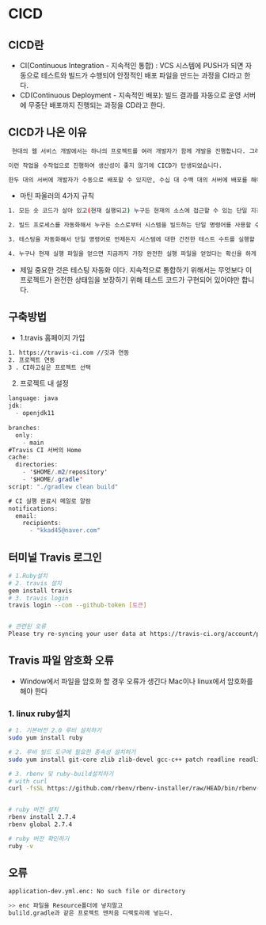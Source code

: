 # CICD

## CICD란
- CI(Continuous Integration - 지속적인 통합) : VCS 시스템에 PUSH가 되면 자동으로 테스트와 빌드가 수행되어 안정적인 배포 파일을 만드는 과정을 CI라고 한다.
- CD(Continuous Deployment - 지속적인 배포): 빌드 결과를 자동으로 운영 서버에 무중단 배포까지 진행되는 과정을 CD라고 한다.


## CICD가 나온 이유

```bash
 현대의 웹 서비스 개발에서는 하나의 프로젝트를 여러 개발자가 함께 개발을 진행합니다. 그러다 보니 각자가 개발한 코드가 합쳐야 할 때마다 큰일이였습니다. 그래서 매주 병합일을 정하여 이날은 각자가 개발한 코드를 합치는 일만 진행했습니다. 

이런 작업을 수작업으로 진행하여 생산성이 좋지 않기에 CICD가 탄생되었습니다.

한두 대의 서버에 개발자가 수동으로 배포할 수 있지만, 수십 대 수백 대의 서버에 배포를 해야 하거나 긴박하게 당장 배포를 해야 하는 상황이 오면 더는 수동으로 배포할 수가 없다.
```

- 마틴 파울러의 4가지 규칙
``` bash
1. 모든 솟 코드가 살아 있고(현재 실행되고) 누구든 현재의 소스에 접근할 수 있는 단일 지점을 유지할 것.

2. 빌드 프로세스를 자동화해서 누구든 소스로부터 시스템을 빌드하는 단일 명령어를 사용할 수 있게 할 것.

3. 테스팅을 자동화해서 단일 명령어로 언제든지 시스템에 대한 건전한 테스트 수트를 실행할 수 있게 할 것

4. 누구나 현재 실행 파일을 얻으면 지금까지 가장 완전한 실행 파일을 얻었다는 확신을 하게 할 것.
```

- 제일 중요한 것은 테스팅 자동화 이다. 지속적으로 통합하기 위해서는 무엇보다 이 프로젝트가 완전한 상태임을 보장하기 위해 테스트 코드가 구현되어 있어야만 합니다.


## 구축방법

- 1.travis 홈페이지 가입
```bash
1. https://travis-ci.com //깃과 연동
2. 프로젝트 연동
3 . CI하고싶은 프로젝트 선택
```

2. 프로젝트 내 설정

```java
language: java
jdk: 
  - openjdk11
  
branches:
  only:
    - main
#Travis CI 서버의 Home
cache:
  directories:  
    - '$HOME/.m2/repository'
    - '$HOME/.gradle'
script: "./gradlew clean build"

# CI 실행 완료시 메일로 알람
notifications: 
  email:
    recipients: 
      - "kkad45@naver.com"


```

## 터미널 Travis 로그인

```bash
# 1.Ruby설치
# 2. travis 설치
gem install travis
# 3. travis login
travis login --com --github-token [토큰]


# 관련된 오류
Please try re-syncing your user data at https://travis-ci.org/account/preferences and try logging in via travis-ci.org
```


##  Travis 파일 암호화 오류

- Window에서 파일을 암호화 할 경우 오류가 생긴다 Mac이나 linux에서 암호화를 해야 한다


### 1. linux ruby설치

```bash
# 1. 기본버전 2.0 루비 설치하기
sudo yum install ruby

# 2. 루비 빌드 도구에 필요한 종속성 설치하기
sudo yum install git-core zlib zlib-devel gcc-c++ patch readline readline-devel libyaml-devel libffi-devel openssl-devel make bzip2 autoconf automake libtool bison curl sqlite-devel

# 3. rbenv 및 ruby-build설치하기
# with curl
curl -fsSL https://github.com/rbenv/rbenv-installer/raw/HEAD/bin/rbenv-installer | bash


# ruby 버전 설치
rbenv install 2.7.4
rbenv global 2.7.4

# ruby 버전 확인하기
ruby -v
```


## 오류

```bash
application-dev.yml.enc: No such file or directory

>> enc 파일을 Resource폴더에 넣지말고
bulild.gradle과 같은 프로젝트 맨처음 디렉토리에 넣는다.

```